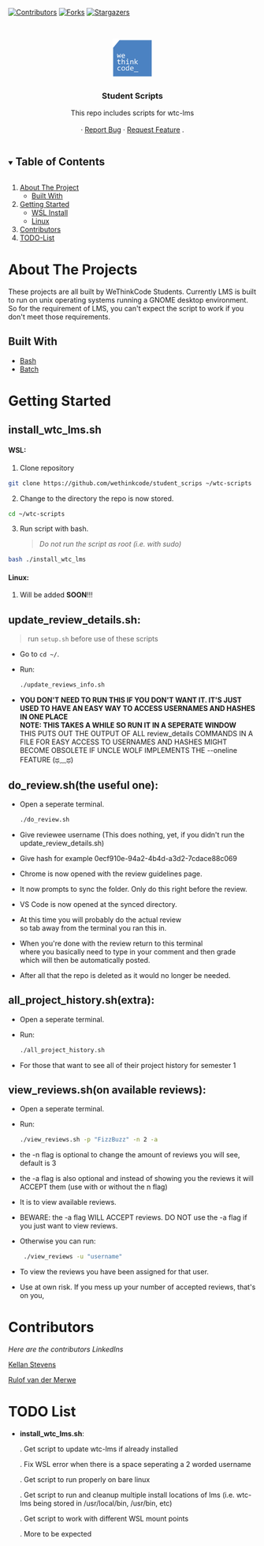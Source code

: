 <!--
*** I'm using markdown "reference style" links for readability.
*** Reference links are enclosed in brackets [ ] instead of parentheses ( ).
*** See the bottom of this document for the declaration of the reference variables
*** for contributors-url, forks-url, etc. This is an optional, concise syntax you may use.
*** https://www.markdownguide.org/basic-syntax/#reference-style-links
-->

<!-- PROJECT SHIELDS -->

[![Contributors][contributors-shield]][contributors-url]
[![Forks][forks-shield]][forks-url]
[![Stargazers][stars-shield]][stars-url]

<!-- [![MIT License][license-shield]][license-url] -->

<!-- PROJECT LOGO -->

<br />
<p align="center">
  <a href="https://wethinkcode.co.za">
    <img src="Images/logo.png" alt="Logo" width="80" height="80">
  </a>

<h3 align="center">Student Scripts</h3>

<p align="center">
    This repo includes scripts for wtc-lms
    <br />
    <br />
    ·
    <a href="https://github.com/wethinkcode/student_scrips/issues">Report Bug</a>
    ·
    <a href="https://github.com/wethinkcode/student_scrips/issues">Request Feature</a>
    .
  </p>
</p>

<!-- TABLE OF CONTENTS -->

<details open="open">
  <summary><h2 style="display: inline-block">Table of Contents</h2></summary>
  <ol>
    <li>
      <a href="#About The Project">About The Project</a>
      <ul>
        <li><a href="#built-with">Built With</a></li>
      </ul>
    </li>
    <li>
      <a href="#getting-started">Getting Started</a>
      <ul>
        <li><a href="#steps-to-run-script-on-wsl">WSL Install</a></li>
        <li><a href="#steps-to-run-script-on-linux">Linux</a></li>
      </ul>
    </li>
    <!-- <li><a href="#usage">Usage</a></li> -->
    <li><a href="#contributors">Contributors</a></li>
    <li><a href="#todo-list">TODO-List</a></li>
    <!-- <li><a href="#acknowledgements">Acknowledgements</a></li> -->
  </ol>
</details>

<!-- ABOUT THE PROJECT -->

# About The Projects

These projects are all built by WeThinkCode Students. 
Currently LMS is built to run on unix operating systems running a GNOME desktop environment. So for the requirement of LMS, you can't expect the script to work if you don't meet those requirements.

<!-- BUILT WITH -->

## Built With

* [Bash]()
* [Batch]()

<!-- MACOS -->

# Getting Started

## install_wtc_lms.sh

#### WSL:

1. Clone repository

```bash
git clone https://github.com/wethinkcode/student_scrips ~/wtc-scripts
```

2. Change to the directory the repo is now stored.

```bash
cd ~/wtc-scripts
```

3. Run script with bash.
   
   > *Do not run the script as root (i.e. with sudo)*

```bash
bash ./install_wtc_lms
```

#### Linux:

1. Will be added **SOON**!!!

## update_review_details.sh:

> run `setup.sh` before use of these scripts

- Go to `cd ~/`.

- Run: 
  
  ```bash
  ./update_reviews_info.sh
  ```

- **YOU DON'T NEED TO RUN THIS IF YOU DON'T WANT IT. IT'S JUST USED TO HAVE AN EASY WAY TO ACCESS USERNAMES AND HASHES IN ONE PLACE**  
  **NOTE: THIS TAKES A WHILE SO RUN IT IN A SEPERATE WINDOW**  
  THIS PUTS OUT THE OUTPUT OF ALL review_details COMMANDS IN A FILE FOR EASY ACCESS TO USERNAMES AND HASHES
  MIGHT BECOME OBSOLETE IF UNCLE WOLF IMPLEMENTS THE --oneline FEATURE (ಥ﹏ಥ)

## **do_review.sh(the useful one)**:

- Open a seperate terminal.
  
  ```bash
  ./do_review.sh
  ```

- Give reviewee username (This does nothing, yet, if you didn't run the update_review_details.sh)

- Give hash for example 0ecf910e-94a2-4b4d-a3d2-7cdace88c069

- Chrome is now opened with the review guidelines page.

- It now prompts to sync the folder. Only do this right before the review.

- VS Code is now opened at the synced directory.

- At this time you will probably do the actual review  
  so tab away from the terminal you ran this in.

- When you're done with the review return to this terminal  
  where you basically need to type in your comment and then grade  
  which will then be automatically posted.

- After all that the repo is deleted as it would no longer be needed.

## **all_project_history.sh(extra)**:

- Open a seperate terminal.

- Run:
  
  ```bash
  ./all_project_history.sh
  ```

- For those that want to see all of their project history for semester 1

## **view_reviews.sh(on available reviews)**:

- Open a seperate terminal.

- Run:
  
  ```bash
  ./view_reviews.sh -p "FizzBuzz" -n 2 -a
  ```

- the -n flag is optional to change the amount of reviews you will see, default is 3

- the -a flag is also optional and instead of showing you the reviews it will ACCEPT them (use with or without the n flag)

- It is to view available reviews.

- BEWARE: the -a flag WILL ACCEPT reviews. DO NOT use the -a flag if you just want to view reviews.

- Otherwise you can run:
  
  ```bash
   ./view_reviews -u "username"
  ```

- To view the reviews you have been assigned for that user.

- Use at own risk. If you mess up your number of accepted reviews, that's on you,

# Contributors

*Here are the contributors LinkedIns*

[Kellan Stevens](https://www.linkedin.com/in/kellan-stevens/)

[Rulof van der Merwe](https://www.linkedin.com/in/rulof-vd-merwe/)

# TODO List

- **install_wtc_lms.sh**:
  
  . Get script to update wtc-lms if already installed
  
  . Fix WSL error when there is a space seperating a 2 worded username
  
  . Get script to run properly on bare linux
  
  . Get script to run and cleanup multiple install locations of lms (i.e. wtc-lms being stored in /usr/local/bin, /usr/bin, etc)
  
  . Get script to work with different WSL mount points
  
  . More to be expected

[contributors-shield]: https://img.shields.io/github/contributors/wethinkcode/student_scrips.svg?style=for-the-badge
[contributors-url]: https://github.com/wethinkcode/student_scrips/graphs/contributors
[forks-shield]: https://img.shields.io/github/forks/wethinkcode/student_scrips.svg?style=for-the-badge
[forks-url]: https://github.com/wethinkcode/student_scrips/network/members
[stars-shield]: https://img.shields.io/github/stars/wethinkcode/student_scrips.svg?style=for-the-badge
[stars-url]: https://github.com/wethinkcode/student_scrips/stargazers